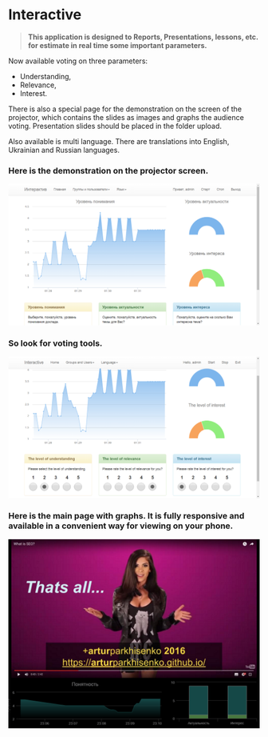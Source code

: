 # Interactive

> __This application is designed to Reports, Presentations, lessons, etc. for estimate in real time some important parameters.__

Now available voting on three parameters: 

* Understanding, 
* Relevance, 
* Interest.

There is also a special page for the demonstration on the screen of the projector, which contains the slides as images and graphs the audience voting.
Presentation slides should be placed in the folder upload.

Also available is multi language. There are translations into English, Ukrainian and Russian languages.

### Here is the demonstration on the projector screen.

![New display](https://raw.githubusercontent.com/John316/interactive/master/images/intro3.png)

### So look for voting tools.

![New display](https://raw.githubusercontent.com/John316/interactive/master/images/intro4.png)

### Here is the main page with graphs. It is fully responsive and available in a convenient way for viewing on your phone.

![New display](https://raw.githubusercontent.com/John316/interactive/master/images/intro.png)
